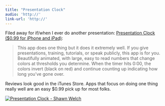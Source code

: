 ```yaml
---
title: "Presentation Clock"
audio: 'http://'
link-url: 'http://'
---
```

<p>Filed away for if/when I ever do another presentation: <a href="http://click.linksynergy.com/fs-bin/stat?id=6PFrOqNV4B8&offerid=146261&type=3&subid=0&tmpid=1826&RD_PARM1=http%253A%252F%252Fitunes.apple.com%252Fca%252Fapp%252Fpresentation-clock%252Fid391324914%253Fmt%253D8%2526uo%253D4%2526partnerId%253D30" target="itunes_store">Presentation Clock ($0.99 for iPhone and iPad)</a>:</p>
<blockquote><p>
  This app does one thing but it does it extremely well. If you give presentations, training, tutorials, or speak publicly, this app is for you. Beautifully animated, with large, easy to read numbers that change colors at thresholds you determine. When the timer hits 0:00, the colors invert (black on red) and continue counting up indicating how long you’ve gone over.
</p></blockquote>
<p>Reviews look good in the iTunes Store. Apps that focus on doing one thing really well are an easy $0.99 pick up for most folks.</p>
<p><a href="http://click.linksynergy.com/fs-bin/stat?id=6PFrOqNV4B8&offerid=146261&type=3&subid=0&tmpid=1826&RD_PARM1=http%253A%252F%252Fitunes.apple.com%252Fca%252Fapp%252Fpresentation-clock%252Fid391324914%253Fmt%253D8%2526uo%253D4%2526partnerId%253D30" target="itunes_store"><img src="http://r.mzstatic.com/images/web/linkmaker/badge_appstore-lrg.gif" alt="Presentation Clock - Shawn Welch" style="border: 0;"/></a></p>
